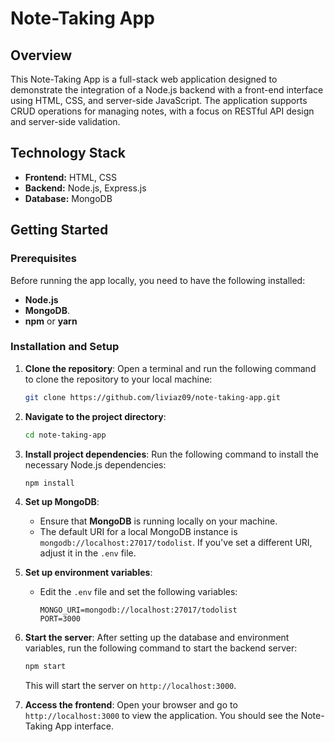 
# Note-Taking App

## Overview
This Note-Taking App is a full-stack web application designed to demonstrate the integration of a Node.js backend with a front-end interface using HTML, CSS, and server-side JavaScript. The application supports CRUD operations for managing notes, with a focus on RESTful API design and server-side validation.

## Technology Stack
- **Frontend:** HTML, CSS
- **Backend:** Node.js, Express.js
- **Database:** MongoDB

## Getting Started

### Prerequisites
Before running the app locally, you need to have the following installed:
- **Node.js**
- **MongoDB**.
- **npm** or **yarn**

### Installation and Setup

1. **Clone the repository**:
   Open a terminal and run the following command to clone the repository to your local machine:
   ```bash
   git clone https://github.com/liviaz09/note-taking-app.git
   ```

2. **Navigate to the project directory**:
   ```bash
   cd note-taking-app
   ```

3. **Install project dependencies**:
   Run the following command to install the necessary Node.js dependencies:
   ```bash
   npm install
   ```

4. **Set up MongoDB**:
   - Ensure that **MongoDB** is running locally on your machine.
   - The default URI for a local MongoDB instance is `mongodb://localhost:27017/todolist`. If you've set a different URI, adjust it in the `.env` file.

5. **Set up environment variables**:
   - Edit the `.env` file and set the following variables:
     ```
     MONGO_URI=mongodb://localhost:27017/todolist
     PORT=3000
     ```

6. **Start the server**:
   After setting up the database and environment variables, run the following command to start the backend server:
   ```bash
   npm start
   ```
   This will start the server on `http://localhost:3000`.

7. **Access the frontend**:
   Open your browser and go to `http://localhost:3000` to view the application. You should see the Note-Taking App interface.
